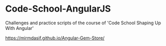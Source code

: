 # Code-School-AngularJS
Challenges and practice scripts of the course of 'Code School Shaping Up With Angular'  

https://mirmdasif.github.io/Angular-Gem-Store/
